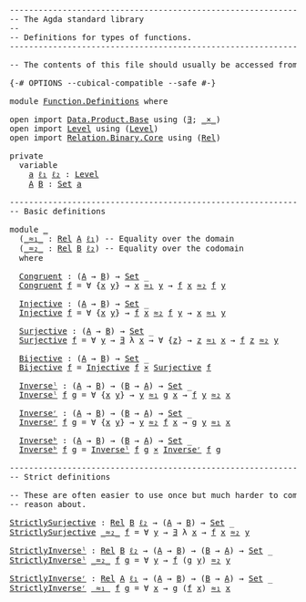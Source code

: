 <pre class="Agda"><a id="1" class="Comment">------------------------------------------------------------------------</a>
<a id="74" class="Comment">-- The Agda standard library</a>
<a id="103" class="Comment">--</a>
<a id="106" class="Comment">-- Definitions for types of functions.</a>
<a id="145" class="Comment">------------------------------------------------------------------------</a>

<a id="219" class="Comment">-- The contents of this file should usually be accessed from `Function`.</a>

<a id="293" class="Symbol">{-#</a> <a id="297" class="Keyword">OPTIONS</a> <a id="305" class="Pragma">--cubical-compatible</a> <a id="326" class="Pragma">--safe</a> <a id="333" class="Symbol">#-}</a>

<a id="338" class="Keyword">module</a> <a id="345" href="Function.Definitions.html" class="Module">Function.Definitions</a> <a id="366" class="Keyword">where</a>

<a id="373" class="Keyword">open</a> <a id="378" class="Keyword">import</a> <a id="385" href="Data.Product.Base.html" class="Module">Data.Product.Base</a> <a id="403" class="Keyword">using</a> <a id="409" class="Symbol">(</a><a id="410" href="Data.Product.Base.html#852" class="Function">∃</a><a id="411" class="Symbol">;</a> <a id="413" href="Data.Product.Base.html#1618" class="Function Operator">_×_</a><a id="416" class="Symbol">)</a>
<a id="418" class="Keyword">open</a> <a id="423" class="Keyword">import</a> <a id="430" href="Level.html" class="Module">Level</a> <a id="436" class="Keyword">using</a> <a id="442" class="Symbol">(</a><a id="443" href="Agda.Primitive.html#742" class="Postulate">Level</a><a id="448" class="Symbol">)</a>
<a id="450" class="Keyword">open</a> <a id="455" class="Keyword">import</a> <a id="462" href="Relation.Binary.Core.html" class="Module">Relation.Binary.Core</a> <a id="483" class="Keyword">using</a> <a id="489" class="Symbol">(</a><a id="490" href="Relation.Binary.Core.html#896" class="Function">Rel</a><a id="493" class="Symbol">)</a>

<a id="496" class="Keyword">private</a>
  <a id="506" class="Keyword">variable</a>
    <a id="519" href="Function.Definitions.html#519" class="Generalizable">a</a> <a id="521" href="Function.Definitions.html#521" class="Generalizable">ℓ₁</a> <a id="524" href="Function.Definitions.html#524" class="Generalizable">ℓ₂</a> <a id="527" class="Symbol">:</a> <a id="529" href="Agda.Primitive.html#742" class="Postulate">Level</a>
    <a id="539" href="Function.Definitions.html#539" class="Generalizable">A</a> <a id="541" href="Function.Definitions.html#541" class="Generalizable">B</a> <a id="543" class="Symbol">:</a> <a id="545" href="Agda.Primitive.html#388" class="Primitive">Set</a> <a id="549" href="Function.Definitions.html#519" class="Generalizable">a</a>

<a id="552" class="Comment">------------------------------------------------------------------------</a>
<a id="625" class="Comment">-- Basic definitions</a>

<a id="647" class="Keyword">module</a> <a id="654" href="Function.Definitions.html#654" class="Module">_</a>
  <a id="658" class="Symbol">(</a><a id="659" href="Function.Definitions.html#659" class="Bound Operator">_≈₁_</a> <a id="664" class="Symbol">:</a> <a id="666" href="Relation.Binary.Core.html#896" class="Function">Rel</a> <a id="670" href="Function.Definitions.html#539" class="Generalizable">A</a> <a id="672" href="Function.Definitions.html#521" class="Generalizable">ℓ₁</a><a id="674" class="Symbol">)</a> <a id="676" class="Comment">-- Equality over the domain</a>
  <a id="706" class="Symbol">(</a><a id="707" href="Function.Definitions.html#707" class="Bound Operator">_≈₂_</a> <a id="712" class="Symbol">:</a> <a id="714" href="Relation.Binary.Core.html#896" class="Function">Rel</a> <a id="718" href="Function.Definitions.html#541" class="Generalizable">B</a> <a id="720" href="Function.Definitions.html#524" class="Generalizable">ℓ₂</a><a id="722" class="Symbol">)</a> <a id="724" class="Comment">-- Equality over the codomain</a>
  <a id="756" class="Keyword">where</a>

  <a id="765" href="Function.Definitions.html#765" class="Function">Congruent</a> <a id="775" class="Symbol">:</a> <a id="777" class="Symbol">(</a><a id="778" href="Function.Definitions.html#670" class="Bound">A</a> <a id="780" class="Symbol">→</a> <a id="782" href="Function.Definitions.html#718" class="Bound">B</a><a id="783" class="Symbol">)</a> <a id="785" class="Symbol">→</a> <a id="787" href="Agda.Primitive.html#388" class="Primitive">Set</a> <a id="791" class="Symbol">_</a>
  <a id="795" href="Function.Definitions.html#765" class="Function">Congruent</a> <a id="805" href="Function.Definitions.html#805" class="Bound">f</a> <a id="807" class="Symbol">=</a> <a id="809" class="Symbol">∀</a> <a id="811" class="Symbol">{</a><a id="812" href="Function.Definitions.html#812" class="Bound">x</a> <a id="814" href="Function.Definitions.html#814" class="Bound">y</a><a id="815" class="Symbol">}</a> <a id="817" class="Symbol">→</a> <a id="819" href="Function.Definitions.html#812" class="Bound">x</a> <a id="821" href="Function.Definitions.html#659" class="Bound Operator">≈₁</a> <a id="824" href="Function.Definitions.html#814" class="Bound">y</a> <a id="826" class="Symbol">→</a> <a id="828" href="Function.Definitions.html#805" class="Bound">f</a> <a id="830" href="Function.Definitions.html#812" class="Bound">x</a> <a id="832" href="Function.Definitions.html#707" class="Bound Operator">≈₂</a> <a id="835" href="Function.Definitions.html#805" class="Bound">f</a> <a id="837" href="Function.Definitions.html#814" class="Bound">y</a>

  <a id="842" href="Function.Definitions.html#842" class="Function">Injective</a> <a id="852" class="Symbol">:</a> <a id="854" class="Symbol">(</a><a id="855" href="Function.Definitions.html#670" class="Bound">A</a> <a id="857" class="Symbol">→</a> <a id="859" href="Function.Definitions.html#718" class="Bound">B</a><a id="860" class="Symbol">)</a> <a id="862" class="Symbol">→</a> <a id="864" href="Agda.Primitive.html#388" class="Primitive">Set</a> <a id="868" class="Symbol">_</a>
  <a id="872" href="Function.Definitions.html#842" class="Function">Injective</a> <a id="882" href="Function.Definitions.html#882" class="Bound">f</a> <a id="884" class="Symbol">=</a> <a id="886" class="Symbol">∀</a> <a id="888" class="Symbol">{</a><a id="889" href="Function.Definitions.html#889" class="Bound">x</a> <a id="891" href="Function.Definitions.html#891" class="Bound">y</a><a id="892" class="Symbol">}</a> <a id="894" class="Symbol">→</a> <a id="896" href="Function.Definitions.html#882" class="Bound">f</a> <a id="898" href="Function.Definitions.html#889" class="Bound">x</a> <a id="900" href="Function.Definitions.html#707" class="Bound Operator">≈₂</a> <a id="903" href="Function.Definitions.html#882" class="Bound">f</a> <a id="905" href="Function.Definitions.html#891" class="Bound">y</a> <a id="907" class="Symbol">→</a> <a id="909" href="Function.Definitions.html#889" class="Bound">x</a> <a id="911" href="Function.Definitions.html#659" class="Bound Operator">≈₁</a> <a id="914" href="Function.Definitions.html#891" class="Bound">y</a>

  <a id="919" href="Function.Definitions.html#919" class="Function">Surjective</a> <a id="930" class="Symbol">:</a> <a id="932" class="Symbol">(</a><a id="933" href="Function.Definitions.html#670" class="Bound">A</a> <a id="935" class="Symbol">→</a> <a id="937" href="Function.Definitions.html#718" class="Bound">B</a><a id="938" class="Symbol">)</a> <a id="940" class="Symbol">→</a> <a id="942" href="Agda.Primitive.html#388" class="Primitive">Set</a> <a id="946" class="Symbol">_</a>
  <a id="950" href="Function.Definitions.html#919" class="Function">Surjective</a> <a id="961" href="Function.Definitions.html#961" class="Bound">f</a> <a id="963" class="Symbol">=</a> <a id="965" class="Symbol">∀</a> <a id="967" href="Function.Definitions.html#967" class="Bound">y</a> <a id="969" class="Symbol">→</a> <a id="971" href="Data.Product.Base.html#852" class="Function">∃</a> <a id="973" class="Symbol">λ</a> <a id="975" href="Function.Definitions.html#975" class="Bound">x</a> <a id="977" class="Symbol">→</a> <a id="979" class="Symbol">∀</a> <a id="981" class="Symbol">{</a><a id="982" href="Function.Definitions.html#982" class="Bound">z</a><a id="983" class="Symbol">}</a> <a id="985" class="Symbol">→</a> <a id="987" href="Function.Definitions.html#982" class="Bound">z</a> <a id="989" href="Function.Definitions.html#659" class="Bound Operator">≈₁</a> <a id="992" href="Function.Definitions.html#975" class="Bound">x</a> <a id="994" class="Symbol">→</a> <a id="996" href="Function.Definitions.html#961" class="Bound">f</a> <a id="998" href="Function.Definitions.html#982" class="Bound">z</a> <a id="1000" href="Function.Definitions.html#707" class="Bound Operator">≈₂</a> <a id="1003" href="Function.Definitions.html#967" class="Bound">y</a>

  <a id="1008" href="Function.Definitions.html#1008" class="Function">Bijective</a> <a id="1018" class="Symbol">:</a> <a id="1020" class="Symbol">(</a><a id="1021" href="Function.Definitions.html#670" class="Bound">A</a> <a id="1023" class="Symbol">→</a> <a id="1025" href="Function.Definitions.html#718" class="Bound">B</a><a id="1026" class="Symbol">)</a> <a id="1028" class="Symbol">→</a> <a id="1030" href="Agda.Primitive.html#388" class="Primitive">Set</a> <a id="1034" class="Symbol">_</a>
  <a id="1038" href="Function.Definitions.html#1008" class="Function">Bijective</a> <a id="1048" href="Function.Definitions.html#1048" class="Bound">f</a> <a id="1050" class="Symbol">=</a> <a id="1052" href="Function.Definitions.html#842" class="Function">Injective</a> <a id="1062" href="Function.Definitions.html#1048" class="Bound">f</a> <a id="1064" href="Data.Product.Base.html#1618" class="Function Operator">×</a> <a id="1066" href="Function.Definitions.html#919" class="Function">Surjective</a> <a id="1077" href="Function.Definitions.html#1048" class="Bound">f</a>

  <a id="1082" href="Function.Definitions.html#1082" class="Function">Inverseˡ</a> <a id="1091" class="Symbol">:</a> <a id="1093" class="Symbol">(</a><a id="1094" href="Function.Definitions.html#670" class="Bound">A</a> <a id="1096" class="Symbol">→</a> <a id="1098" href="Function.Definitions.html#718" class="Bound">B</a><a id="1099" class="Symbol">)</a> <a id="1101" class="Symbol">→</a> <a id="1103" class="Symbol">(</a><a id="1104" href="Function.Definitions.html#718" class="Bound">B</a> <a id="1106" class="Symbol">→</a> <a id="1108" href="Function.Definitions.html#670" class="Bound">A</a><a id="1109" class="Symbol">)</a> <a id="1111" class="Symbol">→</a> <a id="1113" href="Agda.Primitive.html#388" class="Primitive">Set</a> <a id="1117" class="Symbol">_</a>
  <a id="1121" href="Function.Definitions.html#1082" class="Function">Inverseˡ</a> <a id="1130" href="Function.Definitions.html#1130" class="Bound">f</a> <a id="1132" href="Function.Definitions.html#1132" class="Bound">g</a> <a id="1134" class="Symbol">=</a> <a id="1136" class="Symbol">∀</a> <a id="1138" class="Symbol">{</a><a id="1139" href="Function.Definitions.html#1139" class="Bound">x</a> <a id="1141" href="Function.Definitions.html#1141" class="Bound">y</a><a id="1142" class="Symbol">}</a> <a id="1144" class="Symbol">→</a> <a id="1146" href="Function.Definitions.html#1141" class="Bound">y</a> <a id="1148" href="Function.Definitions.html#659" class="Bound Operator">≈₁</a> <a id="1151" href="Function.Definitions.html#1132" class="Bound">g</a> <a id="1153" href="Function.Definitions.html#1139" class="Bound">x</a> <a id="1155" class="Symbol">→</a> <a id="1157" href="Function.Definitions.html#1130" class="Bound">f</a> <a id="1159" href="Function.Definitions.html#1141" class="Bound">y</a> <a id="1161" href="Function.Definitions.html#707" class="Bound Operator">≈₂</a> <a id="1164" href="Function.Definitions.html#1139" class="Bound">x</a>

  <a id="1169" href="Function.Definitions.html#1169" class="Function">Inverseʳ</a> <a id="1178" class="Symbol">:</a> <a id="1180" class="Symbol">(</a><a id="1181" href="Function.Definitions.html#670" class="Bound">A</a> <a id="1183" class="Symbol">→</a> <a id="1185" href="Function.Definitions.html#718" class="Bound">B</a><a id="1186" class="Symbol">)</a> <a id="1188" class="Symbol">→</a> <a id="1190" class="Symbol">(</a><a id="1191" href="Function.Definitions.html#718" class="Bound">B</a> <a id="1193" class="Symbol">→</a> <a id="1195" href="Function.Definitions.html#670" class="Bound">A</a><a id="1196" class="Symbol">)</a> <a id="1198" class="Symbol">→</a> <a id="1200" href="Agda.Primitive.html#388" class="Primitive">Set</a> <a id="1204" class="Symbol">_</a>
  <a id="1208" href="Function.Definitions.html#1169" class="Function">Inverseʳ</a> <a id="1217" href="Function.Definitions.html#1217" class="Bound">f</a> <a id="1219" href="Function.Definitions.html#1219" class="Bound">g</a> <a id="1221" class="Symbol">=</a> <a id="1223" class="Symbol">∀</a> <a id="1225" class="Symbol">{</a><a id="1226" href="Function.Definitions.html#1226" class="Bound">x</a> <a id="1228" href="Function.Definitions.html#1228" class="Bound">y</a><a id="1229" class="Symbol">}</a> <a id="1231" class="Symbol">→</a> <a id="1233" href="Function.Definitions.html#1228" class="Bound">y</a> <a id="1235" href="Function.Definitions.html#707" class="Bound Operator">≈₂</a> <a id="1238" href="Function.Definitions.html#1217" class="Bound">f</a> <a id="1240" href="Function.Definitions.html#1226" class="Bound">x</a> <a id="1242" class="Symbol">→</a> <a id="1244" href="Function.Definitions.html#1219" class="Bound">g</a> <a id="1246" href="Function.Definitions.html#1228" class="Bound">y</a> <a id="1248" href="Function.Definitions.html#659" class="Bound Operator">≈₁</a> <a id="1251" href="Function.Definitions.html#1226" class="Bound">x</a>

  <a id="1256" href="Function.Definitions.html#1256" class="Function">Inverseᵇ</a> <a id="1265" class="Symbol">:</a> <a id="1267" class="Symbol">(</a><a id="1268" href="Function.Definitions.html#670" class="Bound">A</a> <a id="1270" class="Symbol">→</a> <a id="1272" href="Function.Definitions.html#718" class="Bound">B</a><a id="1273" class="Symbol">)</a> <a id="1275" class="Symbol">→</a> <a id="1277" class="Symbol">(</a><a id="1278" href="Function.Definitions.html#718" class="Bound">B</a> <a id="1280" class="Symbol">→</a> <a id="1282" href="Function.Definitions.html#670" class="Bound">A</a><a id="1283" class="Symbol">)</a> <a id="1285" class="Symbol">→</a> <a id="1287" href="Agda.Primitive.html#388" class="Primitive">Set</a> <a id="1291" class="Symbol">_</a>
  <a id="1295" href="Function.Definitions.html#1256" class="Function">Inverseᵇ</a> <a id="1304" href="Function.Definitions.html#1304" class="Bound">f</a> <a id="1306" href="Function.Definitions.html#1306" class="Bound">g</a> <a id="1308" class="Symbol">=</a> <a id="1310" href="Function.Definitions.html#1082" class="Function">Inverseˡ</a> <a id="1319" href="Function.Definitions.html#1304" class="Bound">f</a> <a id="1321" href="Function.Definitions.html#1306" class="Bound">g</a> <a id="1323" href="Data.Product.Base.html#1618" class="Function Operator">×</a> <a id="1325" href="Function.Definitions.html#1169" class="Function">Inverseʳ</a> <a id="1334" href="Function.Definitions.html#1304" class="Bound">f</a> <a id="1336" href="Function.Definitions.html#1306" class="Bound">g</a>

<a id="1339" class="Comment">------------------------------------------------------------------------</a>
<a id="1412" class="Comment">-- Strict definitions</a>

<a id="1435" class="Comment">-- These are often easier to use once but much harder to compose and</a>
<a id="1504" class="Comment">-- reason about.</a>

<a id="StrictlySurjective"></a><a id="1522" href="Function.Definitions.html#1522" class="Function">StrictlySurjective</a> <a id="1541" class="Symbol">:</a> <a id="1543" href="Relation.Binary.Core.html#896" class="Function">Rel</a> <a id="1547" href="Function.Definitions.html#541" class="Generalizable">B</a> <a id="1549" href="Function.Definitions.html#524" class="Generalizable">ℓ₂</a> <a id="1552" class="Symbol">→</a> <a id="1554" class="Symbol">(</a><a id="1555" href="Function.Definitions.html#539" class="Generalizable">A</a> <a id="1557" class="Symbol">→</a> <a id="1559" href="Function.Definitions.html#541" class="Generalizable">B</a><a id="1560" class="Symbol">)</a> <a id="1562" class="Symbol">→</a> <a id="1564" href="Agda.Primitive.html#388" class="Primitive">Set</a> <a id="1568" class="Symbol">_</a>
<a id="1570" href="Function.Definitions.html#1522" class="Function">StrictlySurjective</a> <a id="1589" href="Function.Definitions.html#1589" class="Bound Operator">_≈₂_</a> <a id="1594" href="Function.Definitions.html#1594" class="Bound">f</a> <a id="1596" class="Symbol">=</a> <a id="1598" class="Symbol">∀</a> <a id="1600" href="Function.Definitions.html#1600" class="Bound">y</a> <a id="1602" class="Symbol">→</a> <a id="1604" href="Data.Product.Base.html#852" class="Function">∃</a> <a id="1606" class="Symbol">λ</a> <a id="1608" href="Function.Definitions.html#1608" class="Bound">x</a> <a id="1610" class="Symbol">→</a> <a id="1612" href="Function.Definitions.html#1594" class="Bound">f</a> <a id="1614" href="Function.Definitions.html#1608" class="Bound">x</a> <a id="1616" href="Function.Definitions.html#1589" class="Bound Operator">≈₂</a> <a id="1619" href="Function.Definitions.html#1600" class="Bound">y</a>

<a id="StrictlyInverseˡ"></a><a id="1622" href="Function.Definitions.html#1622" class="Function">StrictlyInverseˡ</a> <a id="1639" class="Symbol">:</a> <a id="1641" href="Relation.Binary.Core.html#896" class="Function">Rel</a> <a id="1645" href="Function.Definitions.html#541" class="Generalizable">B</a> <a id="1647" href="Function.Definitions.html#524" class="Generalizable">ℓ₂</a> <a id="1650" class="Symbol">→</a> <a id="1652" class="Symbol">(</a><a id="1653" href="Function.Definitions.html#539" class="Generalizable">A</a> <a id="1655" class="Symbol">→</a> <a id="1657" href="Function.Definitions.html#541" class="Generalizable">B</a><a id="1658" class="Symbol">)</a> <a id="1660" class="Symbol">→</a> <a id="1662" class="Symbol">(</a><a id="1663" href="Function.Definitions.html#541" class="Generalizable">B</a> <a id="1665" class="Symbol">→</a> <a id="1667" href="Function.Definitions.html#539" class="Generalizable">A</a><a id="1668" class="Symbol">)</a> <a id="1670" class="Symbol">→</a> <a id="1672" href="Agda.Primitive.html#388" class="Primitive">Set</a> <a id="1676" class="Symbol">_</a>
<a id="1678" href="Function.Definitions.html#1622" class="Function">StrictlyInverseˡ</a> <a id="1695" href="Function.Definitions.html#1695" class="Bound Operator">_≈₂_</a> <a id="1700" href="Function.Definitions.html#1700" class="Bound">f</a> <a id="1702" href="Function.Definitions.html#1702" class="Bound">g</a> <a id="1704" class="Symbol">=</a> <a id="1706" class="Symbol">∀</a> <a id="1708" href="Function.Definitions.html#1708" class="Bound">y</a> <a id="1710" class="Symbol">→</a> <a id="1712" href="Function.Definitions.html#1700" class="Bound">f</a> <a id="1714" class="Symbol">(</a><a id="1715" href="Function.Definitions.html#1702" class="Bound">g</a> <a id="1717" href="Function.Definitions.html#1708" class="Bound">y</a><a id="1718" class="Symbol">)</a> <a id="1720" href="Function.Definitions.html#1695" class="Bound Operator">≈₂</a> <a id="1723" href="Function.Definitions.html#1708" class="Bound">y</a>

<a id="StrictlyInverseʳ"></a><a id="1726" href="Function.Definitions.html#1726" class="Function">StrictlyInverseʳ</a> <a id="1743" class="Symbol">:</a> <a id="1745" href="Relation.Binary.Core.html#896" class="Function">Rel</a> <a id="1749" href="Function.Definitions.html#539" class="Generalizable">A</a> <a id="1751" href="Function.Definitions.html#521" class="Generalizable">ℓ₁</a> <a id="1754" class="Symbol">→</a> <a id="1756" class="Symbol">(</a><a id="1757" href="Function.Definitions.html#539" class="Generalizable">A</a> <a id="1759" class="Symbol">→</a> <a id="1761" href="Function.Definitions.html#541" class="Generalizable">B</a><a id="1762" class="Symbol">)</a> <a id="1764" class="Symbol">→</a> <a id="1766" class="Symbol">(</a><a id="1767" href="Function.Definitions.html#541" class="Generalizable">B</a> <a id="1769" class="Symbol">→</a> <a id="1771" href="Function.Definitions.html#539" class="Generalizable">A</a><a id="1772" class="Symbol">)</a> <a id="1774" class="Symbol">→</a> <a id="1776" href="Agda.Primitive.html#388" class="Primitive">Set</a> <a id="1780" class="Symbol">_</a>
<a id="1782" href="Function.Definitions.html#1726" class="Function">StrictlyInverseʳ</a> <a id="1799" href="Function.Definitions.html#1799" class="Bound Operator">_≈₁_</a> <a id="1804" href="Function.Definitions.html#1804" class="Bound">f</a> <a id="1806" href="Function.Definitions.html#1806" class="Bound">g</a> <a id="1808" class="Symbol">=</a> <a id="1810" class="Symbol">∀</a> <a id="1812" href="Function.Definitions.html#1812" class="Bound">x</a> <a id="1814" class="Symbol">→</a> <a id="1816" href="Function.Definitions.html#1806" class="Bound">g</a> <a id="1818" class="Symbol">(</a><a id="1819" href="Function.Definitions.html#1804" class="Bound">f</a> <a id="1821" href="Function.Definitions.html#1812" class="Bound">x</a><a id="1822" class="Symbol">)</a> <a id="1824" href="Function.Definitions.html#1799" class="Bound Operator">≈₁</a> <a id="1827" href="Function.Definitions.html#1812" class="Bound">x</a>
</pre>